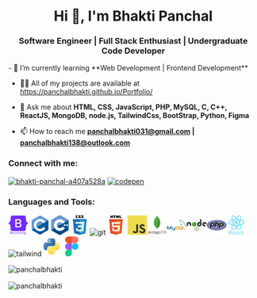 <h1 align="center">Hi 👋, I'm Bhakti Panchal</h1>
<h3 align="center">Software Engineer |  Full Stack Enthusiast  | Undergraduate Code Developer</h3>
<!-- <img alt="Coding" width="400px" align="right" src="https://github.com/panchalbhakti/panchalbhakti/assets/138148615/e7d29e5a-3480-4398-829e-3e285340b23d">
 -->
- 🌱 I’m currently learning **Web Development | Frontend Development**

- 👨‍💻 All of my projects are available at https://panchalbhakti.github.io/Portfolio/

- 💬 Ask me about **HTML, CSS, JavaScript, PHP, MySQL, C, C++, ReactJS, MongoDB, node.js, TailwindCss, BootStrap, Python, Figma**

- 📫 How to reach me **panchalbhakti031@gmail.com | panchalbhakti138@outlook.com**

<h3 align="left">Connect with me:</h3>
<p align="left">
<a href="https://linkedin.com/in/bhakti-panchal-a407a528a" target="blank"><img align="center" src="https://raw.githubusercontent.com/rahuldkjain/github-profile-readme-generator/master/src/images/icons/Social/linked-in-alt.svg" alt="bhakti-panchal-a407a528a" height="30" width="40" /></a> <a href="https://codepen.io/Bhakti-Panchal" target="blank"><img align="center" src="https://avatars.githubusercontent.com/u/1545643?s=200&v=4" alt="codepen" width="40" height="40"/></a>
</p>

<h3 align="left">Languages and Tools:</h3>
<p align="left"><img src="https://raw.githubusercontent.com/devicons/devicon/master/icons/bootstrap/bootstrap-plain-wordmark.svg" alt="bootstrap" width="40" height="40"/> <img src="https://raw.githubusercontent.com/devicons/devicon/master/icons/c/c-original.svg" alt="c" width="40" height="40"/><img src="https://raw.githubusercontent.com/devicons/devicon/master/icons/cplusplus/cplusplus-original.svg" alt="cplusplus" width="40" height="40"/><img src="https://raw.githubusercontent.com/devicons/devicon/master/icons/css3/css3-original-wordmark.svg" alt="css3" width="40" height="40"/><img src="https://www.vectorlogo.zone/logos/git-scm/git-scm-icon.svg" alt="git" width="40" height="40"/><img src="https://raw.githubusercontent.com/devicons/devicon/master/icons/html5/html5-original-wordmark.svg" alt="html5" width="40" height="40"/> <img src="https://raw.githubusercontent.com/devicons/devicon/master/icons/javascript/javascript-original.svg" alt="javascript" width="40" height="40"/><img src="https://raw.githubusercontent.com/devicons/devicon/master/icons/mongodb/mongodb-original-wordmark.svg" alt="mongodb" width="40" height="40"/><img src="https://raw.githubusercontent.com/devicons/devicon/master/icons/mysql/mysql-original-wordmark.svg" alt="mysql" width="40" height="40"/><img src="https://raw.githubusercontent.com/devicons/devicon/master/icons/nodejs/nodejs-original-wordmark.svg" alt="nodejs" width="40" height="40"/><img src="https://raw.githubusercontent.com/devicons/devicon/master/icons/php/php-original.svg" alt="php" width="40" height="40"/><img src="https://raw.githubusercontent.com/devicons/devicon/master/icons/react/react-original-wordmark.svg" alt="react" width="40" height="40"/><img src="https://www.vectorlogo.zone/logos/tailwindcss/tailwindcss-icon.svg" alt="tailwind" width="40" height="40"/><img src="https://raw.githubusercontent.com/devicons/devicon/master/icons/python/python-original.svg" alt="tailwind" width="40" height="40"/><img src="https://raw.githubusercontent.com/devicons/devicon/master/icons/figma/figma-original.svg" alt="c" width="40" height="40"/> </p>

<p><img align="center" src="https://github-readme-stats.vercel.app/api/top-langs?username=panchalbhakti&show_icons=true&locale=en&layout=compact" alt="panchalbhakti" /></p>

<p><img align="center" src="https://github-readme-streak-stats.herokuapp.com/?user=panchalbhakti&" alt="panchalbhakti" /></p>

